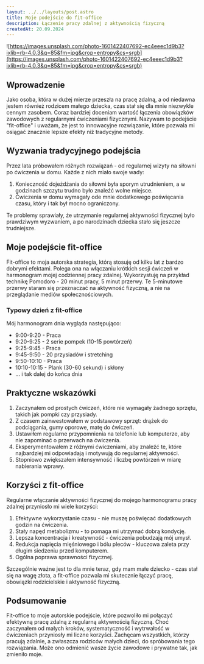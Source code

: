 ```yaml
---
layout: ../../layouts/post.astro
title: Moje podejście do fit-office
description: Łączenie pracy zdalnej z aktywnością fizyczną
createdAt: 20.09.2024
---
```


![https://images.unsplash.com/photo-1601422407692-ec4eeec1d9b3?ixlib=rb-4.0.3&q=85&fm=jpg&crop=entropy&cs=srgb](https://images.unsplash.com/photo-1601422407692-ec4eeec1d9b3?ixlib=rb-4.0.3&q=85&fm=jpg&crop=entropy&cs=srgb)

## Wprowadzenie

Jako osoba, która w dużej mierze przeszła na pracę zdalną, a od niedawna jestem również rodzicem małego dziecka, czas stał się dla mnie niezwykle cennym zasobem. Coraz bardziej doceniam wartość łączenia obowiązków zawodowych z regularnymi ćwiczeniami fizycznymi. Nazywam to podejście "fit-office" i uważam, że jest to innowacyjne rozwiązanie, które pozwala mi osiągać znacznie lepsze efekty niż tradycyjne metody.

## Wyzwania tradycyjnego podejścia

Przez lata próbowałem różnych rozwiązań - od regularnej wizyty na siłowni po ćwiczenia w domu. Każde z nich miało swoje wady:

1. Konieczność dojeżdżania do siłowni była sporym utrudnieniem, a w godzinach szczytu trudno było znaleźć wolne miejsce.
2. Ćwiczenia w domu wymagały ode mnie dodatkowego poświęcania czasu, który i tak był mocno ograniczony.

Te problemy sprawiały, że utrzymanie regularnej aktywności fizycznej było prawdziwym wyzwaniem, a po narodzinach dziecka stało się jeszcze trudniejsze.

## Moje podejście fit-office

Fit-office to moja autorska strategia, którą stosuję od kilku lat z bardzo dobrymi efektami. Polega ona na włączaniu krótkich sesji ćwiczeń w harmonogram mojej codziennej pracy zdalnej. Wykorzystuję na przykład technikę Pomodoro - 20 minut pracy, 5 minut przerwy. Te 5-minutowe przerwy staram się przeznaczać na aktywność fizyczną, a nie na przeglądanie mediów społecznościowych.

### Typowy dzień z fit-office

Mój harmonogram dnia wygląda następująco:

- 9:00-9:20 - Praca
- 9:20-9:25 - 2 serie pompek (10-15 powtórzeń)
- 9:25-9:45 - Praca
- 9:45-9:50 - 20 przysiadów i stretching
- 9:50-10:10 - Praca
- 10:10-10:15 - Plank (30-60 sekund) i skłony
- ... i tak dalej do końca dnia

## Praktyczne wskazówki

1. Zaczynałem od prostych ćwiczeń, które nie wymagały żadnego sprzętu, takich jak pompki czy przysiady.
2. Z czasem zainwestowałem w podstawowy sprzęt: drążek do podciągania, gumy oporowe, matę do ćwiczeń.
3. Ustawiłem regularne przypomnienia na telefonie lub komputerze, aby nie zapominać o przerwach na ćwiczenia.
4. Eksperymentowałem z różnymi ćwiczeniami, aby znaleźć te, które najbardziej mi odpowiadają i motywują do regularnej aktywności.
5. Stopniowo zwiększałem intensywność i liczbę powtórzeń w miarę nabierania wprawy.

## Korzyści z fit-office

Regularne włączanie aktywności fizycznej do mojego harmonogramu pracy zdalnej przyniosło mi wiele korzyści:

1. Efektywne wykorzystanie czasu - nie muszę poświęcać dodatkowych godzin na ćwiczenia.
2. Stały napęd metabolizmu - to pomaga mi utrzymać dobrą kondycję.
3. Lepsza koncentracja i kreatywność - ćwiczenia pobudzają mój umysł.
4. Redukcja napięcia mięśniowego i bólu pleców - kluczowa zaleta przy długim siedzeniu przed komputerem.
5. Ogólna poprawa sprawności fizycznej.

Szczególnie ważne jest to dla mnie teraz, gdy mam małe dziecko - czas stał się na wagę złota, a fit-office pozwala mi skutecznie łączyć pracę, obowiązki rodzicielskie i aktywność fizyczną.

## Podsumowanie

Fit-office to moje autorskie podejście, które pozwoliło mi połączyć efektywną pracę zdalną z regularną aktywnością fizyczną. Choć zaczynałem od małych kroków, systematyczność i wytrwałość w ćwiczeniach przyniosły mi liczne korzyści. Zachęcam wszystkich, którzy pracują zdalnie, a zwłaszcza rodziców małych dzieci, do spróbowania tego rozwiązania. Może ono odmienić wasze życie zawodowe i prywatne tak, jak zmieniło moje.
